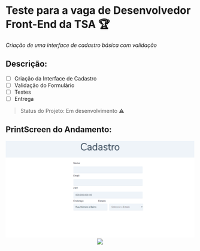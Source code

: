 # Teste para a vaga de Desenvolvedor Front-End da TSA :trophy:

*Criação de uma interface de cadastro básica com validação*

<h2>Descrição:</h2>

- [ ] Criação da Interface de Cadastro
- [ ] Validação do Formulário
- [ ] Testes
- [ ] Entrega

> Status do Projeto: Em desenvolvimento :warning:

<h2>PrintScreen do Andamento:</h2>

<p align="center">
  <img src="/assets/img/print.png" width="auto">

<img src="https://img.shields.io/badge/The%20Dream-Came%20True-blue">